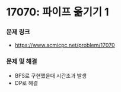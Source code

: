 # 17070: 파이프 옮기기 1
### 문제 링크

- https://www.acmicpc.net/problem/17070



### 문제 및 해결

- BFS로 구현했을때 시간초과 발생
- DP로 해결